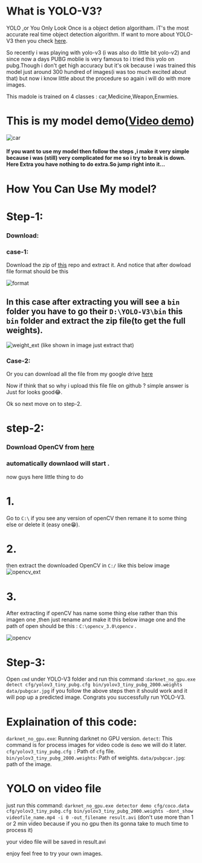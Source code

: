 # What is YOLO-V3?
YOLO ,or You Only Look Once is a object detion algoritham. iT's the most accurate real time object detection algorithm.
If want to more about YOLO-V3 then you check [here](https://towardsdatascience.com/yolo-v3-object-detection-53fb7d3bfe6b).



 So recently i was playing with yolo-v3 (i was also do little bit yolo-v2) and since now a days PUBG moblie is very famous to i tried this yolo on pubg.Though i don't get high accuracy but it's ok because i was trained this model just around 300 hundred of images(i was too much excited about that) but now i know little about the procedure so again i will do with more images.

This madole is trained on 4 classes : car,Medicine,Weapon,Enwmies.

# This is my model demo([Video demo](https://www.youtube.com/watch?v=hIV3EJVeiA4&t=9s))

![car](https://user-images.githubusercontent.com/32811517/52165274-782c8400-2724-11e9-8df5-82a879d7ca96.PNG)

#### If you want to use my model then follow the steps ,i make it very simple because i was (still) very complicated for me so i try to break is down. Here Extra you have nothing to do extra.So jump right into it...



# How You Can Use My model?

# Step-1: 
### Download:
###         case-1:
Download the zip of [this](https://github.com/Arup276/Mini_Works/edit/master/YOLO-V3) repo and extract it.
And notice that after dowload file format should be this 

![format](https://user-images.githubusercontent.com/32811517/52165263-4d423000-2724-11e9-8f00-62dd00d120af.PNG)
## In this case after extracting you will see a ```bin``` folder you have to go their  `D:\YOLO-V3\bin` this ``` bin``` folder and extract the zip file(to get the full weights).
![weight_ext](https://user-images.githubusercontent.com/32811517/52165373-1a993700-2726-11e9-830b-995642347e58.PNG)
(like shown in image just extract that)

### Case-2:
Or you can download all the file from my google drive [here](https://drive.google.com/drive/u/3/folders/1JWjKtp9UXEFNrJBBVZKEG3_UOhRRTyrj)

Now if think that so why i upload this file file on github ? simple answer is Just for looks good😂.

Ok so next move on to step-2. 


# step-2:

### Download OpenCV from [here](https://sourceforge.net/projects/opencvlibrary/files/opencv-win/3.3.0/opencv-3.3.0-vc14.exe/download)
### automatically downlaod will start .
now guys here little thing to do
# 1.
Go to ```C:\``` if you see any version of openCV then remane it to some thing else or delete it (easy one😁).
# 2.
then extract the downloaded OpenCV in ```C:/``` like this below image![opencv_ext](https://user-images.githubusercontent.com/32811517/52165569-90060700-2728-11e9-95df-a6ac8ecbf52f.PNG)
# 3.
After extracting if openCV has name some thing else rather than this imagen one ,then just rename and make it this below image one and the path of open should be this : ```C:\opencv_3.0\opencv``` .


![opencv](https://user-images.githubusercontent.com/32811517/52165602-ef641700-2728-11e9-9699-22e945a44a9e.PNG)

# Step-3:
Open ```cmd``` under YOLO-V3 folder and run this command :```darknet_no_gpu.exe detect cfg/yolov3_tiny_pubg.cfg bin/yolov3_tiny_pubg_2000.weights data/pubgcar.jpg```
if you follow the above steps then it should work and it will pop up a predicted image.
Congrats you successfully run YOLO-V3.

# Explaination of this code:
```darknet_no_gpu.exe```: Running darknet no GPU version.
```detect```: This command is for process images for video code is ```demo``` we will do it later.
```cfg/yolov3_tiny_pubg.cfg ```: Path of ```cfg``` file.
```bin/yolov3_tiny_pubg_2000.weights```: Path of weights.
```data/pubgcar.jpg```: path of the image.

# YOLO on video file
just run this command: ```darknet_no_gpu.exe detector demo cfg/coco.data cfg/yolov3_tiny_pubg.cfg bin/yolov3_tiny_pubg_2000.weights -dont_show videofile_name.mp4 -i 0 -out_filename result.avi```  (don't use more than 1 or 2 min video because if you no gpu then its gonna take to much time to process it)

your video file will be saved in result.avi  

enjoy feel free to try your own images.


